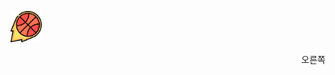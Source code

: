 <img src="/src/main/webapp/resources/img/icon/logo.png"  width="50px" height="50px"></img> 
<div style="text-align: right"> 오른쪽 </div>
